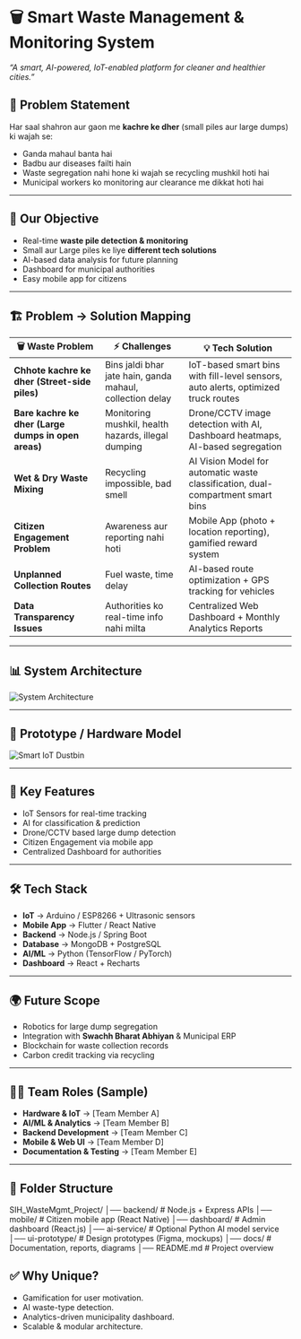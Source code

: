 # 🗑️ Smart Waste Management & Monitoring System
*“A smart, AI-powered, IoT-enabled platform for cleaner and healthier cities.”*

## 🚀 Problem Statement
Har saal shahron aur gaon me **kachre ke dher** (small piles aur large dumps) ki wajah se:
- Ganda mahaul banta hai  
- Badbu aur diseases failti hain  
- Waste segregation nahi hone ki wajah se recycling mushkil hoti hai  
- Municipal workers ko monitoring aur clearance me dikkat hoti hai  

---

## 🎯 Our Objective
- Real-time **waste pile detection & monitoring**  
- Small aur Large piles ke liye **different tech solutions**  
- AI-based data analysis for future planning  
- Dashboard for municipal authorities  
- Easy mobile app for citizens  

---

## 🏗️ Problem → Solution Mapping

| 🗑️ Waste Problem | ⚡ Challenges | 💡 Tech Solution |
|------------------|--------------|-----------------|
| **Chhote kachre ke dher (Street-side piles)** | Bins jaldi bhar jate hain, ganda mahaul, collection delay | IoT-based smart bins with fill-level sensors, auto alerts, optimized truck routes |
| **Bare kachre ke dher (Large dumps in open areas)** | Monitoring mushkil, health hazards, illegal dumping | Drone/CCTV image detection with AI, Dashboard heatmaps, AI-based segregation |
| **Wet & Dry Waste Mixing** | Recycling impossible, bad smell | AI Vision Model for automatic waste classification, dual-compartment smart bins |
| **Citizen Engagement Problem** | Awareness aur reporting nahi hoti | Mobile App (photo + location reporting), gamified reward system |
| **Unplanned Collection Routes** | Fuel waste, time delay | AI-based route optimization + GPS tracking for vehicles |
| **Data Transparency Issues** | Authorities ko real-time info nahi milta | Centralized Web Dashboard + Monthly Analytics Reports |

---

## 📊 System Architecture
![System Architecture](./docs/architecture.png)  

---

## 📸 Prototype / Hardware Model
![Smart IoT Dustbin](./docs/smart_dustbin.jpeg)  

---

## 🔑 Key Features
- IoT Sensors for real-time tracking  
- AI for classification & prediction  
- Drone/CCTV based large dump detection  
- Citizen Engagement via mobile app  
- Centralized Dashboard for authorities  

---

## 🛠️ Tech Stack
- **IoT** → Arduino / ESP8266 + Ultrasonic sensors  
- **Mobile App** → Flutter / React Native  
- **Backend** → Node.js / Spring Boot  
- **Database** → MongoDB + PostgreSQL  
- **AI/ML** → Python (TensorFlow / PyTorch)  
- **Dashboard** → React + Recharts  

---

## 🌍 Future Scope
- Robotics for large dump segregation  
- Integration with **Swachh Bharat Abhiyan** & Municipal ERP  
- Blockchain for waste collection records  
- Carbon credit tracking via recycling  

---

## 👨‍💻 Team Roles (Sample)
- **Hardware & IoT** → [Team Member A]  
- **AI/ML & Analytics** → [Team Member B]  
- **Backend Development** → [Team Member C]  
- **Mobile & Web UI** → [Team Member D]  
- **Documentation & Testing** → [Team Member E]  

---


## 📂 Folder Structure

SIH_WasteMgmt_Project/
│── backend/        # Node.js + Express APIs
│── mobile/         # Citizen mobile app (React Native)
│── dashboard/      # Admin dashboard (React.js)
│── ai-service/     # Optional Python AI model service
│── ui-prototype/   # Design prototypes (Figma, mockups)
│── docs/           # Documentation, reports, diagrams
│── README.md       # Project overview

## ✅ Why Unique?
- Gamification for user motivation.  
- AI waste-type detection.  
- Analytics-driven municipality dashboard.  
- Scalable & modular architecture.
